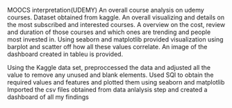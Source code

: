 MOOCS interpretation(UDEMY)
An overall course analysis on udemy courses. Dataset obtained from kaggle. 
An overall visualizing and details on the most subscribed and interested courses. A overview on the cost, review and duration of those courses and which ones are trending and people most invested in.
Using seaborn and matplotlib provided visualization using barplot and scatter off how all these values correlate.
An image of the dashboard created in tableu is provided.

Using the Kaggle data set, preproccessed the data and adjusted all the value to remove any unused and blank elements.
Used SQl to obtain the required values and features and plotted them using seaborn and matplotlib
Imported the csv files obtained from data anlalysis step and created a dashboard of all my findings
